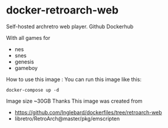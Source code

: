 # docker-retroarch-web
Self-hosted archretro web player. Github Dockerhub

With all games for

- nes
- snes
- genesis
- gameboy

How to use this image :
You can run this image like this:

```
docker-compose up -d

```
Image size ~30GB
Thanks
This image was created from

- https://github.com/Inglebard/dockerfiles/tree/retroarch-web
- libretro/RetroArch@master/pkg/emscripten
